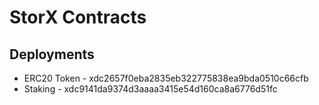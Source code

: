 # StorX Contracts

## Deployments

- ERC20 Token - xdc2657f0eba2835eb322775838ea9bda0510c66cfb
- Staking - xdc9141da9374d3aaaa3415e54d160ca8a6776d51fc